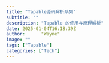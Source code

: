 ```yaml
---
title: "Tapable源码解析系列"
subtitle: ""
description: "Tapable 的使用与原理解析"
date: 2025-01-04T16:18:39Z
author:      "Wayne"
image: ""
tags: ["Tapable"]
categories: ["Tech"]
---
```

